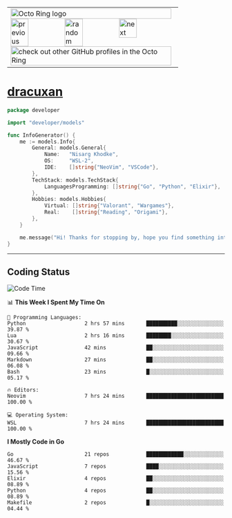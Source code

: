 <!-- Banner -->
<!--
<img src="https://i.imgur.com/mz4ym1F.png" style="max-height:550px"/>
-->


<table><tbody><tr><td><a href="https://octo-ring.com/"><img src="https://octo-ring.com/static/img/widget/top.png" width="99%" alt="Octo Ring logo" align="top"></a><br><a href="https://octo-ring.com/p/dracuxan/prev"><img src="https://octo-ring.com/static/img/widget/prev.png" width="33%" alt="previous" align="top" title="previous profile"></a><a href="https://octo-ring.com/p/dracuxan/random"><img src="https://octo-ring.com/static/img/widget/random.png" width="33%" alt="random" align="top" title="random profile"></a><a href="https://octo-ring.com/p/dracuxan/next"><img src="https://octo-ring.com/static/img/widget/next.png" width="33%" alt="next" align="top" title="next profile"></a><br><a href="https://octo-ring.com/"><img src="https://octo-ring.com/static/img/widget/bottom.png" width="99%" alt="check out other GitHub profiles in the Octo Ring" align="top"></a></td></tr></tbody></table>


<!-- Coded Intro -->
# [dracuxan](https://bynisarg.in/)

```go
package developer

import "developer/models"

func InfoGenerator() {
	me := models.Info{
		General: models.General{
			Name:   "Nisarg Khodke",
			OS:     "WSL-2",
			IDE:    []string{"NeoVim", "VSCode"},
		},
		TechStack: models.TechStack{
			LanguagesProgramming: []string{"Go", "Python", "Elixir"},
		},
		Hobbies: models.Hobbies{
			Virtual: []string{"Valorant", "Wargames"},
			Real:    []string{"Reading", "Origami"},
		},		
	}

	me.message("Hi! Thanks for stopping by, hope you find something interesting!") 
}
```

---

## Coding Status


<!--START_SECTION:waka-->
![Code Time](http://img.shields.io/badge/Code%20Time-75%20hrs%2047%20mins-blue)

📊 **This Week I Spent My Time On** 

```text
💬 Programming Languages: 
Python                   2 hrs 57 mins       ██████████░░░░░░░░░░░░░░░   39.87 % 
Lua                      2 hrs 16 mins       ████████░░░░░░░░░░░░░░░░░   30.67 % 
JavaScript               42 mins             ██░░░░░░░░░░░░░░░░░░░░░░░   09.66 % 
Markdown                 27 mins             ██░░░░░░░░░░░░░░░░░░░░░░░   06.08 % 
Bash                     23 mins             █░░░░░░░░░░░░░░░░░░░░░░░░   05.17 % 

🔥 Editors: 
Neovim                   7 hrs 24 mins       █████████████████████████   100.00 % 

💻 Operating System: 
WSL                      7 hrs 24 mins       █████████████████████████   100.00 % 
```

**I Mostly Code in Go** 

```text
Go                       21 repos            ████████████░░░░░░░░░░░░░   46.67 % 
JavaScript               7 repos             ████░░░░░░░░░░░░░░░░░░░░░   15.56 % 
Elixir                   4 repos             ██░░░░░░░░░░░░░░░░░░░░░░░   08.89 % 
Python                   4 repos             ██░░░░░░░░░░░░░░░░░░░░░░░   08.89 % 
Makefile                 2 repos             █░░░░░░░░░░░░░░░░░░░░░░░░   04.44 % 
```




<!--END_SECTION:waka-->
